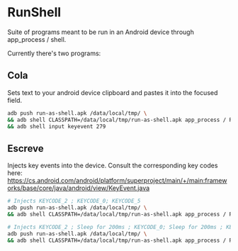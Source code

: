 # RunShell

Suite of programs meant to be run in an Android device through app_process / shell.

Currently there's two programs:

## Cola

Sets text to your android device clipboard and pastes it into the focused field.

```bash
adb push run-as-shell.apk /data/local/tmp/ \
&& adb shell CLASSPATH=/data/local/tmp/run-as-shell.apk app_process / Runner cola "https://google.com/" \
&& adb shell input keyevent 279
```

## Escreve

Injects key events into the device.
Consult the corresponding key codes here: https://cs.android.com/android/platform/superproject/main/+/main:frameworks/base/core/java/android/view/KeyEvent.java

```bash
# Injects KEYCODE_2 ; KEYCODE_0; KEYCODE_5
adb push run-as-shell.apk /data/local/tmp/ \
&& adb shell CLASSPATH=/data/local/tmp/run-as-shell.apk app_process / Runner escreve "9-7-12"

# Injects KEYCODE_2 ; Sleep for 200ms ; KEYCODE_0; Sleep for 200ms ; KEYCODE_5
adb push run-as-shell.apk /data/local/tmp/ \
&& adb shell CLASSPATH=/data/local/tmp/run-as-shell.apk app_process / Runner escreve "9-SLEEP200-7-SLEEP200-12"
```
